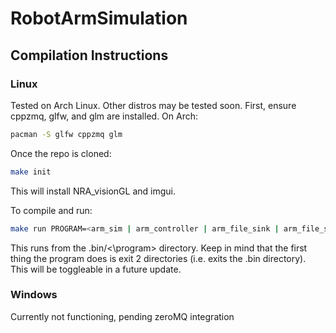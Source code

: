 # RobotArmSimulation

## Compilation Instructions

### Linux
Tested on Arch Linux. Other distros may be tested soon.
First, ensure cppzmq, glfw, and glm are installed.
On Arch:
```bash
pacman -S glfw cppzmq glm
```

Once the repo is cloned:
```bash
make init
```
This will install NRA_visionGL and imgui.

To compile and run:
```bash
make run PROGRAM=<arm_sim | arm_controller | arm_file_sink | arm_file_source>
```
This runs from the .bin/<\program> directory. Keep in mind that the first thing the program does is exit 2 directories (i.e. exits the .bin directory). This will be toggleable in a future update.

### Windows
Currently not functioning, pending zeroMQ integration